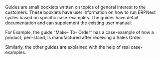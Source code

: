 Guides are small booklets written on topics of general interest to the customers. These booklets have user information  on how to run ERPNext cycles based on specific case-examples. The guides have detail documentation and can supplement the existing user manual.

For Example, the guide “Make- To- Order” has a case-example of how a product, pen-stand, is manufactured after receiving a Sales Order. 

Similarly, the other guides are explained with the help of real case-examples.
